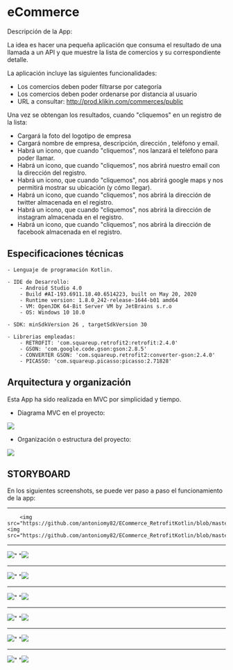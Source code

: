 # eCommerce

Descripción de la App:

La idea es hacer una pequeña aplicación que consuma el resultado de una llamada a un API y que muestre la lista de comercios y su correspondiente detalle. 


La aplicación incluye las siguientes funcionalidades:
- Los comercios deben poder filtrarse por categoría
- Los comercios deben poder ordenarse por distancia al usuario
- URL a consultar: http://prod.klikin.com/commerces/public

Una vez se obtengan los resultados, cuando "cliquemos" en un registro de la lista:
- Cargará la foto del logotipo de empresa
- Cargará nombre de empresa, descripción, dirección , teléfono y email.
- Habrá un icono, que cuando "cliquemos", nos lanzará el teléfono para poder llamar.
- Habrá un icono, que cuando "cliquemos", nos abrirá nuestro email con la dirección del registro.
- Habrá un icono, que cuando "cliquemos", nos abrirá google maps y nos permitirá mostrar su ubicación (y cómo llegar).
- Habrá un icono, que cuando "cliquemos", nos abrirá la dirección de twitter almacenada en el registro.
- Habrá un icono, que cuando "cliquemos", nos abrirá la dirección de instagram almacenada en el registro.
- Habrá un icono, que cuando "cliquemos", nos abrirá la dirección de facebook almacenada en el registro.


## Especificaciones técnicas


	- Lenguaje de programación Kotlin.
	
	- IDE de Desarrollo:
		- Android Studio 4.0
		- Build #AI-193.6911.18.40.6514223, built on May 20, 2020
        - Runtime version: 1.8.0_242-release-1644-b01 amd64
        - VM: OpenJDK 64-Bit Server VM by JetBrains s.r.o
        - OS: Windows 10 10.0
		
	- SDK: minSdkVersion 26 , targetSdkVersion 30
	
	- Librerias empleadas:
		- RETROFIT: 'com.squareup.retrofit2:retrofit:2.4.0'
		- GSON: 'com.google.code.gson:gson:2.8.5'
		- CONVERTER GSON: 'com.squareup.retrofit2:converter-gson:2.4.0'
		- PICASSO: 'com.squareup.picasso:picasso:2.71828'

## Arquitectura y organización

Esta App ha sido realizada en MVC por simplicidad y tiempo.

- Diagrama MVC en el proyecto:
<img src="https://github.com/antoniomy82/ECommerce_RetrofitKotlin/blob/master/Screenshots/mvc.png">

- Organización o estructura del proyecto:
<img src="https://github.com/antoniomy82/ECommerce_RetrofitKotlin/blob/master/Screenshots/organizacion.PNG">

## STORYBOARD
En los siguientes screenshots, se puede ver paso a paso el funcionamiento de la app:  
***
        <img src="https://github.com/antoniomy82/ECommerce_RetrofitKotlin/blob/master/Screenshots/Screenshot_00.png">                                                      <img src="https://github.com/antoniomy82/ECommerce_RetrofitKotlin/blob/master/Screenshots/Screenshot_01.png">



***
<img src="https://github.com/antoniomy82/ECommerce_RetrofitKotlin/blob/master/Screenshots/Screenshot_02.png">"   "<img src="https://github.com/antoniomy82/ECommerce_RetrofitKotlin/blob/master/Screenshots/Screenshot_03.png">



***
<img src="https://github.com/antoniomy82/ECommerce_RetrofitKotlin/blob/master/Screenshots/Screenshot_04.png">"    "<img src="https://github.com/antoniomy82/ECommerce_RetrofitKotlin/blob/master/Screenshots/Screenshot_05.png">




***
<img src="https://github.com/antoniomy82/ECommerce_RetrofitKotlin/blob/master/Screenshots/Screenshot_06.png">"     "<img src="https://github.com/antoniomy82/ECommerce_RetrofitKotlin/blob/master/Screenshots/Screenshot_07.png">



***
<img src="https://github.com/antoniomy82/ECommerce_RetrofitKotlin/blob/master/Screenshots/Screenshot_08.png">"      "<img src="https://github.com/antoniomy82/ECommerce_RetrofitKotlin/blob/master/Screenshots/Screenshot_09.png">



***
<img src="https://github.com/antoniomy82/ECommerce_RetrofitKotlin/blob/master/Screenshots/Screenshot_10.png">"       "<img src="https://github.com/antoniomy82/ECommerce_RetrofitKotlin/blob/master/Screenshots/Screenshot_11.png">



***
<img src="https://github.com/antoniomy82/ECommerce_RetrofitKotlin/blob/master/Screenshots/Screenshot_12.png">"         "<img src="https://github.com/antoniomy82/ECommerce_RetrofitKotlin/blob/master/Screenshots/Screenshot_13.png">

